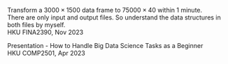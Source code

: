Transform a $3000\times1500$ data frame to $75000\times40$ within 1 minute.\
There are only input and output files. So understand the data structures in both files by myself.\
HKU FINA2390, Nov 2023

Presentation - How to Handle Big Data Science Tasks as a Beginner\
HKU COMP2501, Apr 2023
